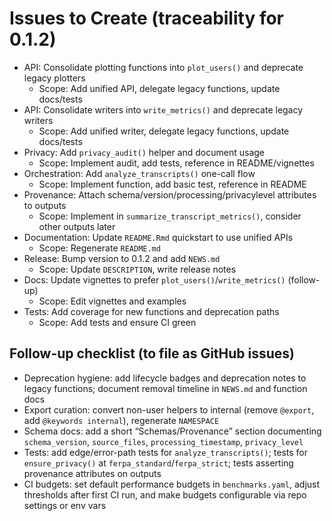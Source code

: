# Issues to Create (traceability for 0.1.2)

- API: Consolidate plotting functions into `plot_users()` and deprecate legacy plotters
  - Scope: Add unified API, delegate legacy functions, update docs/tests
- API: Consolidate writers into `write_metrics()` and deprecate legacy writers
  - Scope: Add unified writer, delegate legacy functions, update docs/tests
- Privacy: Add `privacy_audit()` helper and document usage
  - Scope: Implement audit, add tests, reference in README/vignettes
- Orchestration: Add `analyze_transcripts()` one-call flow
  - Scope: Implement function, add basic test, reference in README
- Provenance: Attach schema/version/processing/privacylevel attributes to outputs
  - Scope: Implement in `summarize_transcript_metrics()`, consider other outputs later
- Documentation: Update `README.Rmd` quickstart to use unified APIs
  - Scope: Regenerate `README.md`
- Release: Bump version to 0.1.2 and add `NEWS.md`
  - Scope: Update `DESCRIPTION`, write release notes
- Docs: Update vignettes to prefer `plot_users()`/`write_metrics()` (follow-up)
  - Scope: Edit vignettes and examples
- Tests: Add coverage for new functions and deprecation paths
  - Scope: Add tests and ensure CI green

## Follow-up checklist (to file as GitHub issues)

- Deprecation hygiene: add lifecycle badges and deprecation notes to legacy functions; document removal timeline in `NEWS.md` and function docs
- Export curation: convert non-user helpers to internal (remove `@export`, add `@keywords internal`), regenerate `NAMESPACE`
- Schema docs: add a short “Schemas/Provenance” section documenting `schema_version`, `source_files`, `processing_timestamp`, `privacy_level`
- Tests: add edge/error-path tests for `analyze_transcripts()`; tests for `ensure_privacy()` at `ferpa_standard`/`ferpa_strict`; tests asserting provenance attributes on outputs
- CI budgets: set default performance budgets in `benchmarks.yaml`, adjust thresholds after first CI run, and make budgets configurable via repo settings or env vars